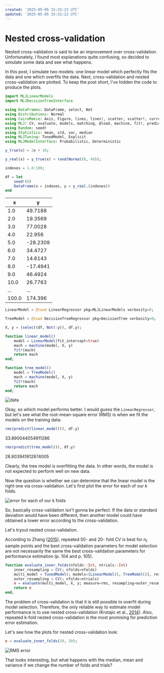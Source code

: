 ```yaml
---
created: '2025-05-05 15:25:23 UTC'
updated: '2025-05-05 15:31:22 UTC'
---
```


# Nested cross-validation

Nested cross-validation is said to be an improvement over cross-validation.
Unfortunately, I found most explanations quite confusing, so decided to simulate some data and see what happens.

In this post, I simulate two models: one linear model which perfectly fits the data and one which overfits the data.
Next, cross-validation and nested cross-validation are plotted.
To keep the post short, I've hidden the code to produce the plots.

```julia
import MLJLinearModels
import MLJDecisionTreeInterface

using DataFrames: DataFrame, select, Not
using Distributions: Normal
using CairoMakie: Axis, Figure, lines, lines!, scatter, scatter!, current_figure, axislegend, help, linkxaxes!, linkyaxes!, xlabel!, density, density!, hidedecorations!, violin!, boxplot!, hidexdecorations!, hideydecorations!
using MLJ: CV, evaluate, models, matching, @load, machine, fit!, predict, predict_mode, rms
using Random: seed!
using Statistics: mean, std, var, median
using MLJTuning: TunedModel, Explicit
using MLJModelInterface: Probabilistic, Deterministic
```

```julia
y_true(x) = 2x + 10;
```

```julia
y_real(x) = y_true(x) + rand(Normal(0, 40));
```

```julia
indexes = 1.0:100;
```

```julia
df = let
    seed!(0)
    DataFrame(x = indexes, y = y_real.(indexes))
end
```

x | y
--- | ---
1.0 | 49.7188
2.0 | 19.3569
3.0 | 77.0028
4.0 | 22.956
5.0 | -28.2309
6.0 | 34.4727
7.0 | 14.6143
8.0 | -17.4941
9.0 | 46.4924
10.0 | 26.7763
... | ...
100.0 | 174.396

```julia
LinearModel = @load LinearRegressor pkg=MLJLinearModels verbosity=0;
```

```julia
TreeModel = @load DecisionTreeRegressor pkg=DecisionTree verbosity=0;
```

```julia
X, y = (select(df, Not(:y)), df.y);
```

```julia
function linear_model()
    model = LinearModel(fit_intercept=true)
    mach = machine(model, X, y)
    fit!(mach)
    return mach
end;
```

```julia
function tree_model()
    model = TreeModel()
    mach = machine(model, X, y)
    fit!(mach)
    return mach
end;
```

![data](/files/4091c14a89b05535)

Okay, so which model performs better. I would guess the `LinearRegressor`, but let's see what the root-mean-square error (RMS) is when we fit the models on the training data:

```julia
rms(predict(linear_model()), df.y)
```

33.890044054911286

```julia
rms(predict(tree_model()), df.y)
```

28.803941812874005

Clearly, the tree model is overfitting the data.
In other words, the model is not expected to perform well on new data.

Now the question is whether we can determine that the linear model is the right one via cross-validation.
Let's first plot the error for each of our $k$ folds.

![error for each of our k folds](/files/52dca03b259ae158)

So, basically cross-validation isn't gonna be perfect. If the data or standard deviation would have been different, then another model could have obtained a lower error according to the cross-validation.

Let's tryout nested cross-validation.

According to Zhang ([2015](https://doi.org/10.1016/j.jeconom.2015.02.006)), repeated 50- and 20- fold CV is best for $n_t$ sample points and the best cross-validation parameters for model selection are not necessarily the same the best cross-validation parameters for performance estimation (p. 104 and p. 105).

```julia
function evaluate_inner_folds(nfolds::Int, ntrials::Int)
    inner_resampling = CV(; nfolds=nfolds)
    multi_model = TunedModel(; models=[LinearModel(), TreeModel()], resampling=inner_resampling);
    outer_resampling = CV(; nfolds=ntrials)
    e = evaluate(multi_model, X, y; measure=rms, resampling=outer_resampling)
    return e
end;
```

The problem of cross-validation is that it is still possible to overfit during model selection.
Therefore, the only reliable way to estimate model performance is to use nested cross-validation (Krstajic et al., [2014](https://doi.org/10.1186/1758-2946-6-10)).
Also, repeated k-fold nested cross-validation is the most promising for prediction error estimation.

Let's see how the plots for nested cross-validation look:

```julia
e = evaluate_inner_folds(20, 20);
```

![RMS error](/files/e4d375654b680a84)

That looks interesting, but what happens with the median, mean and variance if we change the number of folds and trials?

